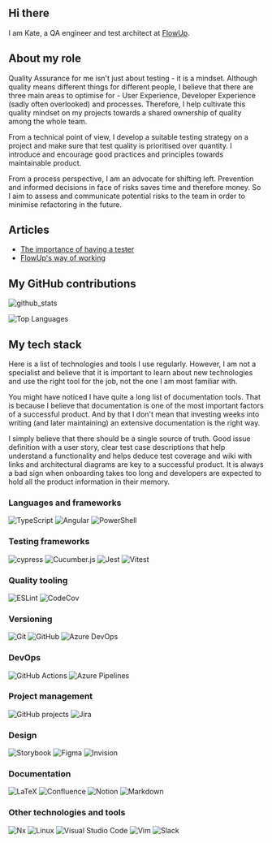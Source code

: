 ## Hi there
I am Kate, a QA engineer and test architect at [FlowUp](https://flowup.cz/).

## About my role
Quality Assurance for me isn't just about testing - it is a mindset.
Although quality means different things for different people, I believe that there are three main areas to optimise for - User Experience, Developer Experience (sadly often overlooked) and processes.
Therefore, I help cultivate this quality mindset on my projects towards a shared ownership of quality among the whole team.

From a technical point of view, I develop a suitable testing strategy on a project and make sure that test quality is prioritised over quantity.
I introduce and encourage good practices and principles towards maintainable product.

From a process perspective, I am an advocate for shifting left. Prevention and informed decisions in face of risks saves time and therefore money.
So I aim to assess and communicate potential risks to the team in order to minimise refactoring in the future.

## Articles
- [The importance of having a tester](https://flowup.cz/en/article/the-importance-of-having-a-tester)
- [FlowUp's way of working](https://flowup.cz/en/article/everything-you-always-wanted-to-know-about-the-way-we-work-with-scrum)

## My GitHub contributions
![github_stats](https://github-readme-stats-kates-projects-a08b470d.vercel.app/api?username=tlacenka&theme=shadow_red&show_icons=true&hide=stars&show=reviews,prs_merged_percentage&include_all_commits=true)

![Top Languages](https://github-readme-stats-kates-projects-a08b470d.vercel.app/api/top-langs/?username=tlacenka&size_weight=0.5&count_weight=0.5&exclude_repo=GAL-Karger-algorithm&layout=compact)

## My tech stack
Here is a list of technologies and tools I use regularly.
However, I am not a specialist and believe that it is important to learn about new technologies and use the right tool for the job, not the one I am most familiar with.

You might have noticed I have quite a long list of documentation tools. That is because I believe that documentation is one of the most important factors of a successful product.
And by that I don't mean that investing weeks into writing (and later maintaining) an extensive documentation is the right way.

I simply believe that there should be a single source of truth. Good issue definition with a user story, clear test case descriptions that help understand a functionality and helps deduce test coverage and wiki with links and architectural diagrams are key to a successful product. It is always a bad sign when onboarding takes too long and developers are expected to hold all the product information in their memory.

### Languages and frameworks
![TypeScript](https://img.shields.io/badge/typescript-%23007ACC.svg?style=for-the-badge&logo=typescript&logoColor=white)
![Angular](https://img.shields.io/badge/angular-%23DD0031.svg?style=for-the-badge&logo=angular&logoColor=white)
![PowerShell](https://img.shields.io/badge/PowerShell-%235391FE.svg?style=for-the-badge&logo=powershell&logoColor=white)

### Testing frameworks
![cypress](https://img.shields.io/badge/-cypress-%23E5E5E5?style=for-the-badge&logo=cypress&logoColor=058a5e)
![Cucumber.js](https://img.shields.io/badge/Cucumber.js-%43B02A?style=for-the-badge&logo=javascript&logoColor=white)
![Jest](https://img.shields.io/badge/-jest-%23C21325?style=for-the-badge&logo=jest&logoColor=white)
![Vitest](https://img.shields.io/badge/vitest-%acd368.svg?style=for-the-badge&logo=vitest&logoColor=white)

### Quality tooling
![ESLint](https://img.shields.io/badge/ESLint-4B3263?style=for-the-badge&logo=eslint&logoColor=white)
![CodeCov](https://img.shields.io/badge/codecov-%23ff0077.svg?style=for-the-badge&logo=codecov&logoColor=white)

### Versioning
![Git](https://img.shields.io/badge/git-%23F05033.svg?style=for-the-badge&logo=git&logoColor=white)
![GitHub](https://img.shields.io/badge/github-%23121011.svg?style=for-the-badge&logo=github&logoColor=white)
![Azure DevOps](https://img.shields.io/badge/azure%20devops-%230072C6.svg?style=for-the-badge&logo=microsoftazure&logoColor=white)

### DevOps
![GitHub Actions](https://img.shields.io/badge/github%20actions-%232671E5.svg?style=for-the-badge&logo=githubactions&logoColor=white)
![Azure Pipelines](https://img.shields.io/badge/azure%20pipelines-%230072C6.svg?style=for-the-badge&logo=microsoftazure&logoColor=white)

### Project management
![GitHub projects](https://img.shields.io/badge/github%20projects-%23121011.svg?style=for-the-badge&logo=github&logoColor=white)
![Jira](https://img.shields.io/badge/jira-%230A0FFF.svg?style=for-the-badge&logo=jira&logoColor=white)

### Design
![Storybook](https://img.shields.io/badge/-Storybook-FF4785?style=for-the-badge&logo=storybook&logoColor=white)
![Figma](https://img.shields.io/badge/figma-%23F24E1E.svg?style=for-the-badge&logo=figma&logoColor=white)
![Invision](https://img.shields.io/badge/invision-FF3366?style=for-the-badge&logo=invision&logoColor=white)

### Documentation
![LaTeX](https://img.shields.io/badge/latex-%23008080.svg?style=for-the-badge&logo=latex&logoColor=white)
![Confluence](https://img.shields.io/badge/confluence-%23172BF4.svg?style=for-the-badge&logo=confluence&logoColor=white)
![Notion](https://img.shields.io/badge/Notion-%23000000.svg?style=for-the-badge&logo=notion&logoColor=white)
![Markdown](https://img.shields.io/badge/markdown-%23000000.svg?style=for-the-badge&logo=markdown&logoColor=white)

### Other technologies and tools
![Nx](https://img.shields.io/badge/nx-143055?style=for-the-badge&logo=nx&logoColor=white)
![Linux](https://img.shields.io/badge/Linux-FCC624?style=for-the-badge&logo=linux&logoColor=black)
![Visual Studio Code](https://img.shields.io/badge/Visual%20Studio%20Code-0078d7.svg?style=for-the-badge&logo=visual-studio-code&logoColor=white)
![Vim](https://img.shields.io/badge/VIM-%2311AB00.svg?style=for-the-badge&logo=vim&logoColor=white)
![Slack](https://img.shields.io/badge/Slack-4A154B?style=for-the-badge&logo=slack&logoColor=white)
